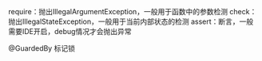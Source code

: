 require：抛出IllegalArgumentException，一般用于函数中的参数检测
check：抛出IllegalStateException，一般用于当前内部状态的检测
assert：断言，一般需要IDE开启，debug情况才会抛出异常

@GuardedBy 标记锁